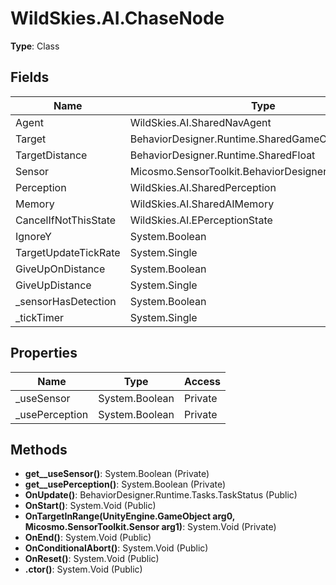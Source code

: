 ﻿# WildSkies.AI.ChaseNode

**Type**: Class

## Fields

| Name | Type | Access |
|------|------|--------|
| Agent | WildSkies.AI.SharedNavAgent | Public |
| Target | BehaviorDesigner.Runtime.SharedGameObject | Public |
| TargetDistance | BehaviorDesigner.Runtime.SharedFloat | Public |
| Sensor | Micosmo.SensorToolkit.BehaviorDesigner.SharedSensor | Public |
| Perception | WildSkies.AI.SharedPerception | Public |
| Memory | WildSkies.AI.SharedAIMemory | Public |
| CancelIfNotThisState | WildSkies.AI.EPerceptionState | Public |
| IgnoreY | System.Boolean | Public |
| TargetUpdateTickRate | System.Single | Public |
| GiveUpOnDistance | System.Boolean | Public |
| GiveUpDistance | System.Single | Public |
| _sensorHasDetection | System.Boolean | Private |
| _tickTimer | System.Single | Private |

## Properties

| Name | Type | Access |
|------|------|--------|
| _useSensor | System.Boolean | Private |
| _usePerception | System.Boolean | Private |

## Methods

- **get__useSensor()**: System.Boolean (Private)
- **get__usePerception()**: System.Boolean (Private)
- **OnUpdate()**: BehaviorDesigner.Runtime.Tasks.TaskStatus (Public)
- **OnStart()**: System.Void (Public)
- **OnTargetInRange(UnityEngine.GameObject arg0, Micosmo.SensorToolkit.Sensor arg1)**: System.Void (Private)
- **OnEnd()**: System.Void (Public)
- **OnConditionalAbort()**: System.Void (Public)
- **OnReset()**: System.Void (Public)
- **.ctor()**: System.Void (Public)

